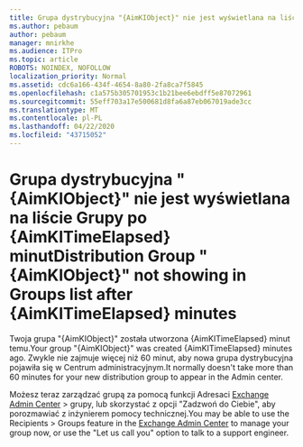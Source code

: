 ```yaml
---
title: Grupa dystrybucyjna "{AimKIObject}" nie jest wyświetlana na liście Grupy po {AimKITimeElapsed} minut
ms.author: pebaum
author: pebaum
manager: mnirkhe
ms.audience: ITPro
ms.topic: article
ROBOTS: NOINDEX, NOFOLLOW
localization_priority: Normal
ms.assetid: cdc6a166-434f-4654-8a80-2fa8ca7f5845
ms.openlocfilehash: c1a575b305701953c1b21bee6ebdff5e87072961
ms.sourcegitcommit: 55eff703a17e500681d8fa6a87eb067019ade3cc
ms.translationtype: MT
ms.contentlocale: pl-PL
ms.lasthandoff: 04/22/2020
ms.locfileid: "43715052"
---
```

# <a name="distribution-group-aimkiobject-not-showing-in-groups-list-after-aimkitimeelapsed-minutes"></a><span data-ttu-id="b5439-102">Grupa dystrybucyjna "{AimKIObject}" nie jest wyświetlana na liście Grupy po {AimKITimeElapsed} minut</span><span class="sxs-lookup"><span data-stu-id="b5439-102">Distribution Group "{AimKIObject}" not showing in Groups list after {AimKITimeElapsed} minutes</span></span>

<span data-ttu-id="b5439-103">Twoja grupa "{AimKIObject}" została utworzona {AimKITimeElapsed} minut temu.</span><span class="sxs-lookup"><span data-stu-id="b5439-103">Your group "{AimKIObject}" was created {AimKITimeElapsed} minutes ago.</span></span> <span data-ttu-id="b5439-104">Zwykle nie zajmuje więcej niż 60 minut, aby nowa grupa dystrybucyjna pojawiła się w Centrum administracyjnym.</span><span class="sxs-lookup"><span data-stu-id="b5439-104">It normally doesn't take more than 60 minutes for your new distribution group to appear in the Admin center.</span></span>
  
<span data-ttu-id="b5439-105">Możesz teraz zarządzać grupą za pomocą funkcji Adresaci [Exchange Admin Center](https://outlook.office365.com/ecp/?rfr=Admin_o365&amp;exsvurl=1&amp;mkt=en-US.aspx) > grupy, lub skorzystać z opcji "Zadzwoń do Ciebie", aby porozmawiać z inżynierem pomocy technicznej.</span><span class="sxs-lookup"><span data-stu-id="b5439-105">You may be able to use the Recipients > Groups feature in the [Exchange Admin Center](https://outlook.office365.com/ecp/?rfr=Admin_o365&amp;exsvurl=1&amp;mkt=en-US.aspx) to manage your group now, or use the "Let us call you" option to talk to a support engineer.</span></span> 
  